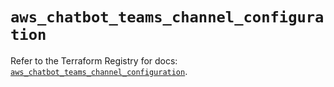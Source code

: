 # `aws_chatbot_teams_channel_configuration`

Refer to the Terraform Registry for docs: [`aws_chatbot_teams_channel_configuration`](https://registry.terraform.io/providers/hashicorp/aws/5.72.1/docs/resources/chatbot_teams_channel_configuration).
